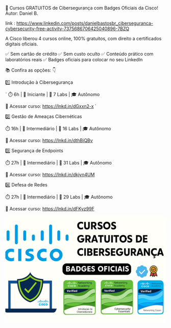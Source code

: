 🚨 Cursos GRATUITOS de Cibersegurança com Badges Oficiais da Cisco!
Autor: Daniel B.

link : https://www.linkedin.com/posts/danielbastosbr_ciberseguranca-cybersecurity-free-activity-7375686706425040896-7BZQ


A Cisco liberou 4 cursos online, 100% gratuitos, com direito a certificados digitais oficiais.


✅ Sem cartão de crédito
✅ Sem custo oculto
✅ Conteúdo prático com laboratórios reais
✅ Badges oficiais para colocar no seu LinkedIn


📚 Confira as opções: 👇

1️⃣ Introdução à Cibersegurança

`
⏱️ 6h | 👶 Iniciante | 🧪 7 Labs | 🎓 Autônomo

🔗 Acessar curso: https://lnkd.in/dGxxn2-x
`

2️⃣ Gestão de Ameaças Cibernéticas

⏱️ 16h | 🔄 Intermediário | 🧪 16 Labs | 🎓 Autônomo

🔗 Acessar curso: https://lnkd.in/dthBiQBv


3️⃣ Segurança de Endpoints

⏱️ 27h | 🔄 Intermediário | 🧪 31 Labs | 🎓 Autônomo

🔗 Acessar curso: https://lnkd.in/dkjyn4UM


4️⃣ Defesa de Redes

⏱️ 27h | 🔄 Intermediário | 🧪 29 Labs | 🎓 Autônomo

🔗 Acessar curso: https://lnkd.in/dFKyz99F



![](https://github.com/lourranio/cursos/blob/e14459b3db3c1d719d6b57ab97021d7340ad97dd/img/cursos-%20Badges-Oficiais-da-Cisco.jpeg)

